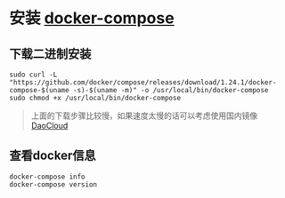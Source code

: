 # 安装 [docker-compose](https://docs.docker.com/compose/install/)

## 下载二进制安装

```
sudo curl -L "https://github.com/docker/compose/releases/download/1.24.1/docker-compose-$(uname -s)-$(uname -m)" -o /usr/local/bin/docker-compose
sudo chmod +x /usr/local/bin/docker-compose
```

> 上面的下载步骤比较慢，如果速度太慢的话可以考虑使用国内镜像 [DaoCloud](https://get.daocloud.io/#install-compose)


## 查看docker信息

```
docker-compose info
docker-compose version
```
